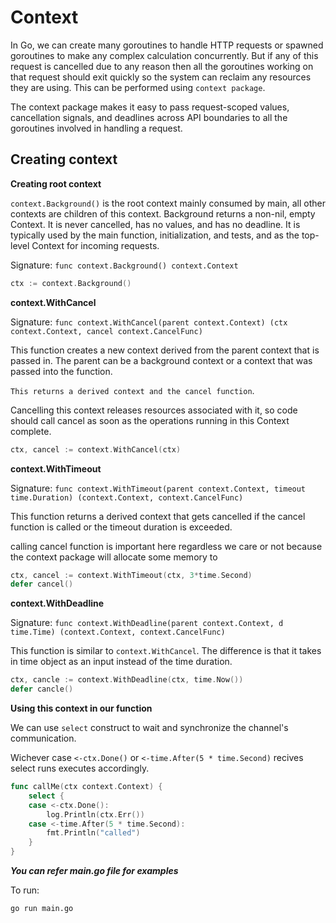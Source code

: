 # Context

In Go, we can create many goroutines to handle HTTP requests or spawned goroutines to make any complex calculation concurrently. But if any of this request is cancelled due to any reason then all the goroutines working on that request should exit quickly so the system can reclaim any resources they are using.
This can be performed using `context package`.

The context package makes it easy to pass request-scoped values, cancellation signals, and deadlines across API boundaries to all the goroutines involved in handling a request.

## Creating context

**Creating root context**

`context.Background()` is the root context mainly consumed by main, all other contexts are children of this context.
Background returns a non-nil, empty Context. It is never cancelled, has no values, and has no deadline. It is typically used by the main function, initialization, and tests, and as the top-level Context for incoming requests.

Signature: `func context.Background() context.Context`

```go
ctx := context.Background()
```

**context.WithCancel**

Signature: `func context.WithCancel(parent context.Context) (ctx context.Context, cancel context.CancelFunc)`

This function creates a new context derived from the parent context that is passed in. The parent can be a background context or a context that was passed into the function.

`This returns a derived context and the cancel function`.

Cancelling this context releases resources associated with it, so code should call cancel as soon as the operations running in this Context complete.

```go
ctx, cancel := context.WithCancel(ctx)
```

**context.WithTimeout**

Signature: `func context.WithTimeout(parent context.Context, timeout time.Duration) (context.Context, context.CancelFunc)`

This function returns a derived context that gets cancelled if the cancel function is called or the timeout duration is exceeded.

calling cancel function is important here regardless we care or not because the context package will allocate some memory to 

```go
ctx, cancel := context.WithTimeout(ctx, 3*time.Second)
defer cancel()
```

**context.WithDeadline**

Signature: `func context.WithDeadline(parent context.Context, d time.Time) (context.Context, context.CancelFunc)`

This function is similar to `context.WithCancel`. The difference is that it takes in time object as an input instead of the time duration.

```go
ctx, cancle := context.WithDeadline(ctx, time.Now())
defer cancle()
```

**Using this context in our function**

We can use `select` construct to wait and synchronize the channel's communication.

Wichever case `<-ctx.Done()` or `<-time.After(5 * time.Second)` recives select runs executes accordingly.

```go
func callMe(ctx context.Context) {
	select {
	case <-ctx.Done():
		log.Println(ctx.Err())
	case <-time.After(5 * time.Second):
		fmt.Println("called")
	}
}
```

***You can refer main.go file for examples***

To run:
```
go run main.go
```